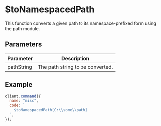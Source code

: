 # $toNamespacedPath

This function converts a given path to its namespace-prefixed form using the path module.

## Parameters

| Parameter  | Description                      |
| ---------- | -------------------------------- |
| pathString | The path string to be converted. |

## Example

```js
client.command({
  name: "misc",
  code: `
    $toNamespacedPath[C:\\some\\path]
  `,
});
```
